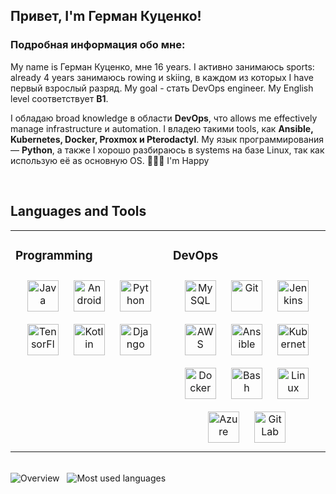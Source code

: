 ## Привет, I'm Герман Куценко!   
  



### Подробная информация обо мне:  
My name is Герман Куценко, мне 16 years. I активно занимаюсь sports: already 4 years занимаюсь rowing и skiing, в каждом из которых I have первый взрослый разряд. My goal - стать DevOps engineer. My English level соответствует **B1**.

I обладаю broad knowledge в области **DevOps**, что allows me effectively manage infrastructure и automation. I владею такими tools, как **Ansible, Kubernetes, Docker, Proxmox и Pterodactyl**. My язык программирования — **Python**, а также I хорошо разбираюсь в systems на базе Linux, так как использую её as основную OS. 🙂🙂🙂 I'm Happy 
  
<br/>  

## Languages and Tools  
<table><tr><td valign="top" width="50%">



### Programming  
<div align="center">  
<a href="https://www.java.com/" target="_blank"><img style="margin: 10px" src="https://profilinator.rishav.dev/skills-assets/java-original-wordmark.svg" alt="Java" height="50" /></a>  
<a href="https://www.android.com/intl/en_in/" target="_blank"><img style="margin: 10px" src="https://profilinator.rishav.dev/skills-assets/android-original-wordmark.svg" alt="Android" height="50" /></a>  
<a href="https://www.python.org/" target="_blank"><img style="margin: 10px" src="https://profilinator.rishav.dev/skills-assets/python-original.svg" alt="Python" height="50" /></a>  
<a href="https://www.tensorflow.org/" target="_blank"><img style="margin: 10px" src="https://profilinator.rishav.dev/skills-assets/tensorflow-icon.svg" alt="TensorFlow" height="50" /></a>  
<a href="https://kotlinlang.org/" target="_blank"><img style="margin: 10px" src="https://profilinator.rishav.dev/skills-assets/kotlinlang-icon.svg" alt="Kotlin" height="50" /></a>  
<a href="https://www.djangoproject.com/" target="_blank"><img style="margin: 10px" src="https://profilinator.rishav.dev/skills-assets/django-original.svg" alt="Django" height="50" /></a>  
</div>

</td><td valign="top" width="50%">


### DevOps  
<div align="center">  
<a href="https://www.mysql.com/" target="_blank"><img style="margin: 10px" src="https://profilinator.rishav.dev/skills-assets/mysql-original-wordmark.svg" alt="MySQL" height="50" /></a>  
<a href="https://github.com/" target="_blank"><img style="margin: 10px" src="https://profilinator.rishav.dev/skills-assets/git-scm-icon.svg" alt="Git" height="50" /></a>  
<a href="https://www.jenkins.io/" target="_blank"><img style="margin: 10px" src="https://profilinator.rishav.dev/skills-assets/jenkins-icon.svg" alt="Jenkins" height="50" /></a>  
<a href="https://aws.amazon.com/" target="_blank"><img style="margin: 10px" src="https://profilinator.rishav.dev/skills-assets/amazonwebservices-original-wordmark.svg" alt="AWS" height="50" /></a>  
<a href="https://www.ansible.com/" target="_blank"><img style="margin: 10px" src="https://profilinator.rishav.dev/skills-assets/ansible.png" alt="Ansible" height="50" /></a>  
<a href="https://kubernetes.io/" target="_blank"><img style="margin: 10px" src="https://profilinator.rishav.dev/skills-assets/kubernetes-icon.svg" alt="Kubernetes" height="50" /></a>  
<a href="https://www.docker.com/" target="_blank"><img style="margin: 10px" src="https://profilinator.rishav.dev/skills-assets/docker-original-wordmark.svg" alt="Docker" height="50" /></a>  
<a href="https://www.gnu.org/software/bash/" target="_blank"><img style="margin: 10px" src="https://profilinator.rishav.dev/skills-assets/gnu_bash-icon.svg" alt="Bash" height="50" /></a>  
<a href="https://www.linux.org/" target="_blank"><img style="margin: 10px" src="https://profilinator.rishav.dev/skills-assets/linux-original.svg" alt="Linux" height="50" /></a>  
<a href="https://azure.microsoft.com/en-in/" target="_blank"><img style="margin: 10px" src="https://profilinator.rishav.dev/skills-assets/microsoft_azure-icon.svg" alt="Azure" height="50" /></a>  
<a href="https://about.gitlab.com/" target="_blank"><img style="margin: 10px" src="https://profilinator.rishav.dev/skills-assets/gitlab.svg" alt="GitLab" height="50" /></a>  
</div>

</td></tr></table>
<br />

<section>
  <picture>
    <source media="(prefers-color-scheme: dark)" srcset="https://github-readme-stats.vercel.app/api?username=german2285&count_private=true&line_height=20&custom_title=Overview&rank_icon=github&show_icons=true&title_color=2f81f7&text_color=e6edf3&icon_color=7d8590&border_color=30363d&bg_color=00000000">
    <img alt="Overview" src="https://github-readme-stats.vercel.app/api?username=german2285&count_private=true&line_height=20&custom_title=Overview&rank_icon=github&show_icons=true&title_color=0969da&text_color=24292f&icon_color=0969da&border_color=d0d7de">
  </picture>
  &nbsp;
  <picture>
    <source media="(prefers-color-scheme: dark)" srcset="https://github-readme-stats.vercel.app/api/top-langs/?username=german2285&count_private=true&layout=compact&title_color=2f81f7&text_color=e6edf3&icon_color=7d8590&border_color=30363d&bg_color=00000000">
    <img alt="Most used languages" src="https://github-readme-stats.vercel.app/api/top-langs/?username=german2285&count_private=true&layout=compact&title_color=0969da&text_color=24292f&icon_color=0969da&border_color=d0d7de">
  </picture>
</section>
